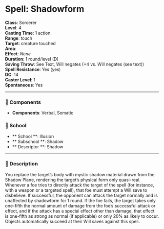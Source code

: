 
# Spell: Shadowform
**Class**: Sorcerer  
**Level**: 4  
**Casting Time**: 1 action  
**Range**: touch  
**Target**: creature touched  
**Area**:   
**Effect**: _None_  
**Duration**: 1 round/level (D)  
**Saving Throw**: See Text, Will negates (+4 vs. Will negates (see text))  
**Spell Resistance**: Yes (yes)  
**DC**: 14  
**Caster Level**: 1  
**Spontaneous**: Yes

---

### 🔮 Components
- **Components**: Verbal, Somatic

### 🏫 School
- ** School **: Illusion
- ** Subschool **: Shadow
- ** Descriptor **: Shadow
---

### 📜 Description
You replace the target’s body with mystic shadow material drawn from the Shadow Plane, rendering the target’s physical form only quasi-real. Whenever a foe tries to directly attack the target of the spell (for instance, with a weapon or a targeted spell), that foe must attempt a Will save to disbelieve. If successful, the opponent can attack the target normally and is unaffected by shadowform for 1 round. If the foe fails, the target takes only one-fifth the normal amount of damage from the foe’s successful attack or effect, and if the attack has a special effect other than damage, that effect is one-fifth as strong as normal (if applicable) or only 20% as likely to occur. Objects automatically succeed at their Will saves against this spell.
